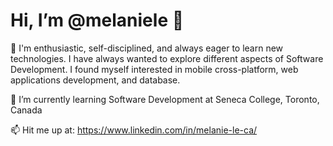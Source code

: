    # Hi, I’m @melaniele 👋
 👀  I'm enthusiastic, self-disciplined, and always eager to learn new technologies. I have always wanted to explore different aspects of Software Development. I found myself interested in mobile cross-platform, web applications development, and database. </br>
 
 🌱 I’m currently learning Software Development at Seneca College, Toronto, Canada </br>
 
 📫 Hit me up at: https://www.linkedin.com/in/melanie-le-ca/</br>
